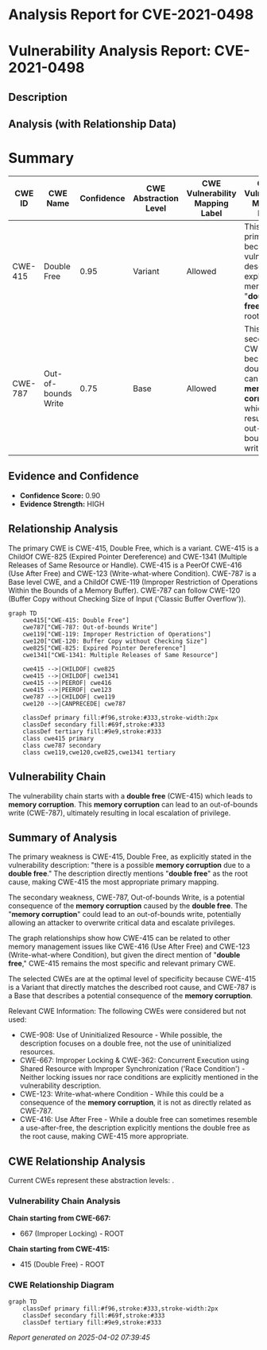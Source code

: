 # Analysis Report for CVE-2021-0498

# Vulnerability Analysis Report: CVE-2021-0498

## Description



## Analysis (with Relationship Data)

# Summary

| CWE ID  | CWE Name | Confidence | CWE Abstraction Level | CWE Vulnerability Mapping Label | CWE-Vulnerability Mapping Notes |
|-----------------|-----------------------------------------------------------------------------|-------------------|-------------------------|-----------------------------------|---------------------------------------------------------------------------------------------------------------------------------|
| CWE-415 | Double Free | 0.95 | Variant | Allowed | This is the primary CWE because the vulnerability description explicitly mentions "**double free**" as the root cause. |
| CWE-787 | Out-of-bounds Write | 0.75 | Base | Allowed | This is a secondary CWE because a double free can lead to **memory corruption** which can result in an out-of-bounds write. |

## Evidence and Confidence

*   **Confidence Score:** 0.90
*   **Evidence Strength:** HIGH

## Relationship Analysis
The primary CWE is CWE-415, Double Free, which is a variant.
CWE-415 is a ChildOf CWE-825 (Expired Pointer Dereference) and CWE-1341 (Multiple Releases of Same Resource or Handle). CWE-415 is a PeerOf CWE-416 (Use After Free) and CWE-123 (Write-what-where Condition).
CWE-787 is a Base level CWE, and a ChildOf CWE-119 (Improper Restriction of Operations Within the Bounds of a Memory Buffer). CWE-787 can follow CWE-120 (Buffer Copy without Checking Size of Input ('Classic Buffer Overflow')).

```mermaid
graph TD
    cwe415["CWE-415: Double Free"]
    cwe787["CWE-787: Out-of-bounds Write"]
    cwe119["CWE-119: Improper Restriction of Operations"]
    cwe120["CWE-120: Buffer Copy without Checking Size"]
    cwe825["CWE-825: Expired Pointer Dereference"]
    cwe1341["CWE-1341: Multiple Releases of Same Resource"]

    cwe415 -->|CHILDOF| cwe825
    cwe415 -->|CHILDOF| cwe1341
    cwe415 -->|PEEROF| cwe416
    cwe415 -->|PEEROF| cwe123
    cwe787 -->|CHILDOF| cwe119
    cwe120 -->|CANPRECEDE| cwe787

    classDef primary fill:#f96,stroke:#333,stroke-width:2px
    classDef secondary fill:#69f,stroke:#333
    classDef tertiary fill:#9e9,stroke:#333
    class cwe415 primary
    class cwe787 secondary
    class cwe119,cwe120,cwe825,cwe1341 tertiary
```

## Vulnerability Chain
The vulnerability chain starts with a **double free** (CWE-415) which leads to **memory corruption**. This **memory corruption** can lead to an out-of-bounds write (CWE-787), ultimately resulting in local escalation of privilege.

## Summary of Analysis
The primary weakness is CWE-415, Double Free, as explicitly stated in the vulnerability description: "there is a possible **memory corruption** due to a **double free**." The description directly mentions "**double free**" as the root cause, making CWE-415 the most appropriate primary mapping.

The secondary weakness, CWE-787, Out-of-bounds Write, is a potential consequence of the **memory corruption** caused by the **double free**. The "**memory corruption**" could lead to an out-of-bounds write, potentially allowing an attacker to overwrite critical data and escalate privileges.

The graph relationships show how CWE-415 can be related to other memory management issues like CWE-416 (Use After Free) and CWE-123 (Write-what-where Condition), but given the direct mention of "**double free**," CWE-415 remains the most specific and relevant primary CWE.

The selected CWEs are at the optimal level of specificity because CWE-415 is a Variant that directly matches the described root cause, and CWE-787 is a Base that describes a potential consequence of the **memory corruption**.

Relevant CWE Information:
The following CWEs were considered but not used:

*   CWE-908: Use of Uninitialized Resource - While possible, the description focuses on a double free, not the use of uninitialized resources.
*   CWE-667: Improper Locking & CWE-362: Concurrent Execution using Shared Resource with Improper Synchronization ('Race Condition') - Neither locking issues nor race conditions are explicitly mentioned in the vulnerability description.
*   CWE-123: Write-what-where Condition - While this could be a consequence of the **memory corruption**, it is not as directly related as CWE-787.
* CWE-416: Use After Free - While a double free can sometimes resemble a use-after-free, the description explicitly mentions the double free as the root cause, making CWE-415 more appropriate.


## CWE Relationship Analysis

Current CWEs represent these abstraction levels: .


### Vulnerability Chain Analysis

**Chain starting from CWE-667:**
- 667 (Improper Locking) - ROOT


**Chain starting from CWE-415:**
- 415 (Double Free) - ROOT



### CWE Relationship Diagram

```mermaid
graph TD
    classDef primary fill:#f96,stroke:#333,stroke-width:2px
    classDef secondary fill:#69f,stroke:#333
    classDef tertiary fill:#9e9,stroke:#333
```



*Report generated on 2025-04-02 07:39:45*
